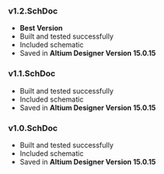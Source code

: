### v1.2.SchDoc
- **Best Version**
- Built and tested successfully
- Included schematic
- Saved in **Altium Designer Version 15.0.15**

### v1.1.SchDoc
- Built and tested successfully
- Included schematic
- Saved in **Altium Designer Version 15.0.15**

### v1.0.SchDoc
- Built and tested successfully
- Included schematic
- Saved in **Altium Designer Version 15.0.15**

